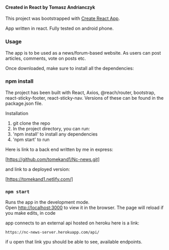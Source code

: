 #### Created in React by Tomasz Andrianczyk

This project was bootstrapped with [Create React App](https://github.com/facebook/create-react-app).

App written in react.
Fully tested on android phone.

### Usage

The app is to be used as a news/forum-based website. As users can post articles, comments, vote on posts etc.

Once downloaded, make sure to install all the dependencies:

### npm install

The project has been built with React, Axios, @reach/router, bootstrap, react-sticky-footer, react-sticky-nav. Versions of these can be found in the package.json file.

Installation

1. git clone the repo
2. In the project directory, you can run:
3. 'npm install' to install any dependencies
4. 'npm start' to run

Here is link to a back end written by me in express:

[https://github.com/tomekand1/Nc-news.git]

and link to a deployed version:

[https://tomekand1.netlify.com/]

### `npm start`

Runs the app in the development mode.<br>
Open [http://localhost:3000](http://localhost:3000) to view it in the browser.
The page will reload if you make edits, in code <br>

app connects to an external api hosted on heroku here is a link:

```
https://nc-news-server.herokuapp.com/api/

```

if u open that link ypu should be able to see, available endpoints.
